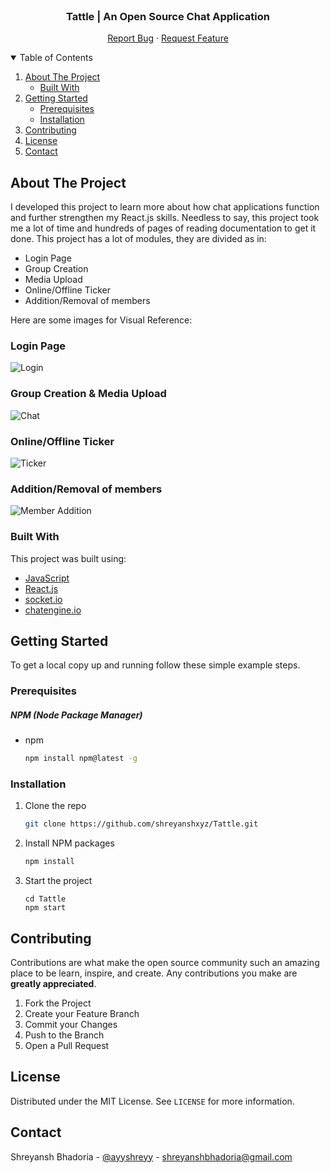 <!--
*** Thanks for checking out the Best-README-Template. If you have a suggestion
*** that would make this better, please fork the repo and create a pull request
*** or simply open an issue with the tag "enhancement".
*** Thanks again! Now go create something AMAZING! :D
-->



<!-- PROJECT SHIELDS -->
<!--
*** I'm using markdown "reference style" links for readability.
*** Reference links are enclosed in brackets [ ] instead of parentheses ( ).
*** See the bottom of this document for the declaration of the reference variables
*** for contributors-url, forks-url, etc. This is an optional, concise syntax you may use.
*** https://www.markdownguide.org/basic-syntax/#reference-style-links
-->

<!-- PROJECT LOGO -->
<br />
<p align="center">
  <h3 align="center">Tattle | An Open Source Chat Application</h3>

  <p align="center">
    <a href="/">Report Bug</a>
    ·
    <a href="/">Request Feature</a>
  </p>
</p>



<!-- TABLE OF CONTENTS -->
<details open="open">
  <summary>Table of Contents</summary>
  <ol>
    <li>
      <a href="#about-the-project">About The Project</a>
      <ul>
        <li><a href="#built-with">Built With</a></li>
      </ul>
    </li>
    <li>
      <a href="#getting-started">Getting Started</a>
      <ul>
        <li><a href="#prerequisites">Prerequisites</a></li>
        <li><a href="#installation">Installation</a></li>
      </ul>
    </li>
    <li><a href="#contributing">Contributing</a></li>
    <li><a href="#license">License</a></li>
    <li><a href="#contact">Contact</a></li>
  </ol>
</details>



<!-- ABOUT THE PROJECT -->
## About The Project

I developed this project to learn more about how chat applications function and further strengthen my React.js skills. Needless to say, this project took me a lot of time and hundreds of pages of reading documentation to get it done.
This project has a lot of modules, they are divided as in:
- Login Page
- Group Creation
- Media Upload
- Online/Offline Ticker
- Addition/Removal of members

Here are some images for Visual Reference:

### Login Page
![Login](https://imgur.com/EbroTc4.jpg)

### Group Creation & Media Upload
![Chat](https://i.imgur.com/9wipPIw.jpg)

### Online/Offline Ticker
![Ticker](https://i.imgur.com/g4ETyle.jpg)

### Addition/Removal of members
![Member Addition](https://i.imgur.com/LN438XP.jpg)

### Built With

This project was built using:

* [JavaScript](https://www.javascript.com/)
* [React.js](https://reactjs.org/)
* [socket.io](https://axios-http.com/)
* [chatengine.io](https://axios-http.com/)


<!-- GETTING STARTED -->
## Getting Started
To get a local copy up and running follow these simple example steps.

### Prerequisites

##### NPM (Node Package Manager)
* npm
  ```sh
  npm install npm@latest -g
  ```

### Installation

1. Clone the repo
   ```sh
   git clone https://github.com/shreyanshxyz/Tattle.git
   ```
2. Install NPM packages
   ```sh
   npm install
   ```
3. Start the project
   ```JS
   cd Tattle
   npm start
   ```


<!-- CONTRIBUTING -->
## Contributing

Contributions are what make the open source community such an amazing place to be learn, inspire, and create. Any contributions you make are **greatly appreciated**.

1. Fork the Project
2. Create your Feature Branch
3. Commit your Changes
4. Push to the Branch 
5. Open a Pull Request



<!-- LICENSE -->
## License

Distributed under the MIT License. See `LICENSE` for more information.


<!-- CONTACT -->
## Contact

Shreyansh Bhadoria - [@ayyshreyy](https://twitter.com/ayyshreyy) - shreyanshbhadoria@gmail.com
